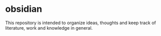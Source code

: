 # obsidian

This repository is intended to organize ideas, thoughts and keep track of literature, work and knowledge in general. 
